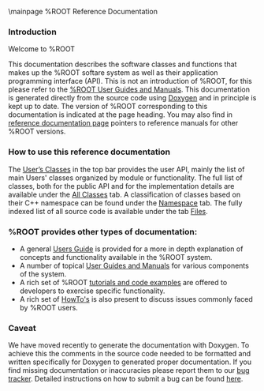 \mainpage %ROOT Reference Documentation

### Introduction
Welcome to %ROOT

This documentation describes the software classes and functions that makes up the %ROOT softare system as well as their application programming interface (API).
This is not an introduction of %ROOT, for this please refer to  the [%ROOT User Guides and Manuals](http://root.cern.ch/root-user-guides-and-manuals).
This documentation is generated directly from the source code using [Doxygen](http://doxygen.org) and in principle is kept up to date.
The version of %ROOT corresponding to this documentation is indicated at the page heading.
You may also find in [reference documentation page](http://root.cern.ch/guides/reference-guide) pointers to reference manuals for other %ROOT versions.

### How to use this reference documentation
The [User’s Classes](modules.html) in the top bar provides the user API, mainly the list of main Users' classes organized by module or functionality.
The full list of classes, both for the public API and for the implementation details are available under the [All Classes](annotated.html) tab.
A classification of classes based on their C++ namespace can be found under the [Namespace](namespaces.html) tab.
The fully indexed list of all source code is available under the tab [Files](files.html).

### %ROOT provides other types of documentation:

- A general [Users Guide](http://root.cern.ch/node/69) is provided for a more in depth explanation of concepts and functionality available in the %ROOT system.
- A number of topical [User Guides and Manuals](http://root.cern.ch/node/69) for various components of the system.
- A rich set of %ROOT [tutorials and code examples](http://root.cern.ch/node/2836) are offered to developers to exercise specific functionality.
- A rich set of [HowTo's](http://root.cern.ch/node/2836) is also present to discuss issues commonly faced by %ROOT users.

### Caveat
We have moved recently to generate the documentation with Doxygen.
To achieve this the comments in the source code needed to be formatted and written specifically for Doxygen to generated proper documentation.
If you find missing documentation or inaccuracies please report them to our [bug tracker](https://sft.its.cern.ch/jira/secure/CreateIssue.jspa?pid=10010&issuetype=1). Detailed instructions on how to submit a bug can be found [here](http://root.cern.ch/how/report-bug-jira).

